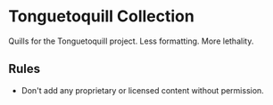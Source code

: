 # Tonguetoquill Collection

Quills for the Tonguetoquill project. Less formatting. More lethality.

## Rules

- Don't add any proprietary or licensed content without permission.
